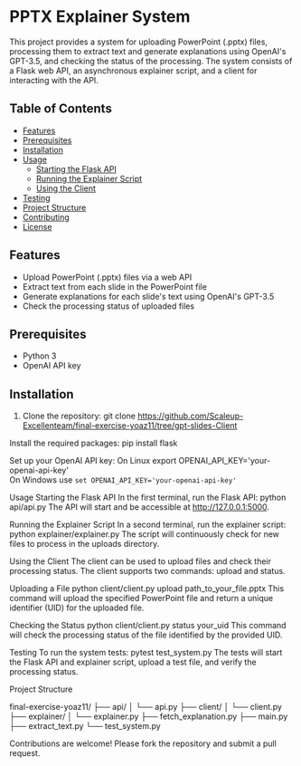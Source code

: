 # PPTX Explainer System

This project provides a system for uploading PowerPoint (.pptx) files, processing them to extract text and generate explanations using OpenAI's GPT-3.5, and checking the status of the processing. The system consists of a Flask web API, an asynchronous explainer script, and a client for interacting with the API.

## Table of Contents

- [Features](#features)
- [Prerequisites](#prerequisites)
- [Installation](#installation)
- [Usage](#usage)
  - [Starting the Flask API](#starting-the-flask-api)
  - [Running the Explainer Script](#running-the-explainer-script)
  - [Using the Client](#using-the-client)
- [Testing](#testing)
- [Project Structure](#project-structure)
- [Contributing](#contributing)
- [License](#license)

## Features

- Upload PowerPoint (.pptx) files via a web API
- Extract text from each slide in the PowerPoint file
- Generate explanations for each slide's text using OpenAI's GPT-3.5
- Check the processing status of uploaded files

## Prerequisites

- Python 3
- OpenAI API key

## Installation

1. Clone the repository:
   git clone https://github.com/Scaleup-Excellenteam/final-exercise-yoaz11/tree/gpt-slides-Client
   
Install the required packages:
pip install flask 

Set up your OpenAI API key:
On Linux export OPENAI_API_KEY='your-openai-api-key'  
On Windows use `set OPENAI_API_KEY='your-openai-api-key'`

Usage
Starting the Flask API
In the first terminal, run the Flask API:
python api/api.py
The API will start and be accessible at http://127.0.0.1:5000.

Running the Explainer Script
In a second terminal, run the explainer script:
python explainer/explainer.py
The script will continuously check for new files to process in the uploads directory.

Using the Client
The client can be used to upload files and check their processing status. The client supports two commands: upload and status.

Uploading a File
python client/client.py upload path_to_your_file.pptx
This command will upload the specified PowerPoint file and return a unique identifier (UID) for the uploaded file.

Checking the Status
python client/client.py status your_uid
This command will check the processing status of the file identified by the provided UID.

Testing
To run the system tests:
pytest test_system.py
The tests will start the Flask API and explainer script, upload a test file, and verify the processing status.

Project Structure

final-exercise-yoaz11/
├── api/
│   └── api.py
├── client/
│   └── client.py
├── explainer/
│   └── explainer.py
├── fetch_explanation.py
├── main.py
├── extract_text.py
└── test_system.py

Contributions are welcome! Please fork the repository and submit a pull request.